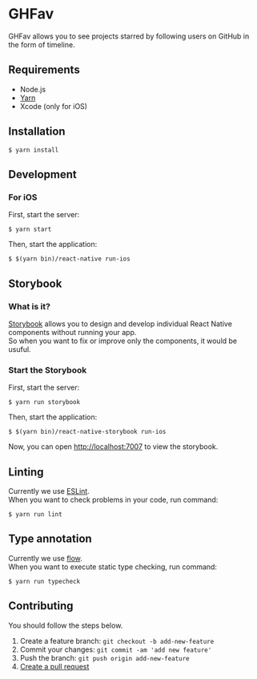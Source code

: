 # GHFav

GHFav allows you to see projects starred by following users on GitHub in the form of timeline.

## Requirements

* Node.js
* [Yarn](https://yarnpkg.com)
* Xcode (only for iOS)

## Installation

```shell
$ yarn install
```

## Development
### For iOS
First, start the server:

```shell
$ yarn start
```

Then, start the application:

```shell
$ $(yarn bin)/react-native run-ios
```

## Storybook
### What is it?
[Storybook](https://github.com/storybooks/react-native-storybook) allows you to design and develop individual React Native components without running your app.  
So when you want to fix or improve only the components, it would be usuful.

### Start the Storybook
First, start the server:

```shell
$ yarn run storybook
```

Then, start the application:

```shell
$ $(yarn bin)/react-native-storybook run-ios
```

Now, you can open [http://localhost:7007]() to view the storybook.

## Linting
Currently we use [ESLint](http://eslint.org).  
When you want to check problems in your code, run command:

```shell
$ yarn run lint
```

## Type annotation
Currently we use [flow](https://flowtype.org).  
When you want to execute static type checking, run command:

```shell
$ yarn run typecheck
```

## Contributing

You should follow the steps below.

1. Create a feature branch: `git checkout -b add-new-feature`
2. Commit your changes: `git commit -am 'add new feature'`
3. Push the branch: `git push origin add-new-feature`
4. [Create a pull request](https://help.github.com/articles/using-pull-requests/)
